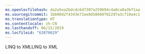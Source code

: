 ```yaml
---
ms.openlocfilehash: da2a5ea2bdcdc6d7307a259694c4a0ca0a3bf1aa
ms.sourcegitcommit: 1bb00d2f4343e73ae8d58668f02297a3cf10a4c1
ms.translationtype: HT
ms.contentlocale: zh-CN
ms.lasthandoff: 06/15/2019
ms.locfileid: "63870629"
---
```

<span data-ttu-id="22d9d-101">LINQ to XML</span><span class="sxs-lookup"><span data-stu-id="22d9d-101">LINQ to XML</span></span>